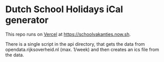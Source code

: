 # Dutch School Holidays iCal generator

This repo runs on [Vercel](https://vercel.com) at https://schoolvakanties.now.sh.

There is a single script in the api directory, that gets the data from
opendata.rijksoverheid.nl (max. 1/week) and then creates an ics file 
from the data.


